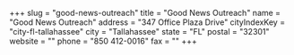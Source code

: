 +++
slug = "good-news-outreach"
title = "Good News Outreach"
name = "Good News Outreach"
address = "347 Office Plaza Drive"
cityIndexKey = "city-fl-tallahassee"
city = "Tallahassee"
state = "FL"
postal = "32301"
website = ""
phone = "850 412-0016"
fax = ""
+++

